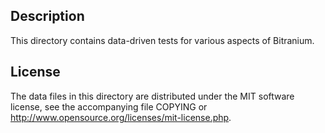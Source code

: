 Description
------------

This directory contains data-driven tests for various aspects of Bitranium.

License
--------

The data files in this directory are distributed under the MIT software
license, see the accompanying file COPYING or
http://www.opensource.org/licenses/mit-license.php.

